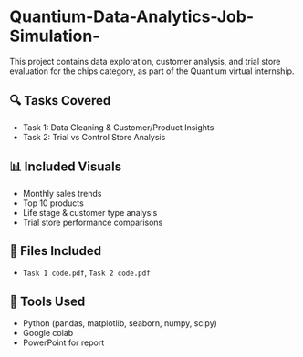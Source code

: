 # Quantium-Data-Analytics-Job-Simulation-

This project contains data exploration, customer analysis, and trial store evaluation for the chips category, as part of the Quantium virtual internship.

## 🔍 Tasks Covered
- Task 1: Data Cleaning & Customer/Product Insights
- Task 2: Trial vs Control Store Analysis

## 📊 Included Visuals
- Monthly sales trends
- Top 10 products
- Life stage & customer type analysis
- Trial store performance comparisons

## 📁 Files Included
- `Task 1 code.pdf`, `Task 2 code.pdf`
  

## 📌 Tools Used
- Python (pandas, matplotlib, seaborn, numpy, scipy)
- Google colab 
- PowerPoint for report
